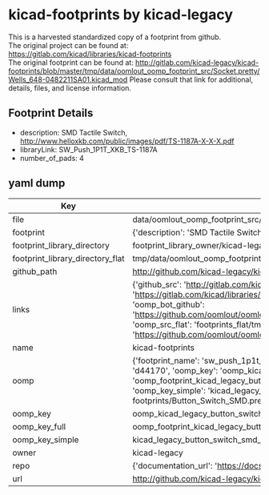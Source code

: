 # kicad-footprints by kicad-legacy  
This is a harvested standardized copy of a footprint from github.  
The original project can be found at:  
https://gitlab.com/kicad/libraries/kicad-footprints  
The original footprint can be found at:
http://gitlab.com/kicad-legacy/kicad-footprints/blob/master/tmp/data/oomlout_oomp_footprint_src/Socket.pretty/Wells_648-0482211SA01.kicad_mod
Please consult that link for additional, details, files, and license information.  
## Footprint Details
* description: SMD Tactile Switch, http://www.helloxkb.com/public/images/pdf/TS-1187A-X-X-X.pdf  
* libraryLink: SW_Push_1P1T_XKB_TS-1187A  
* number_of_pads: 4  
## yaml dump  
| Key | Value |  
| --- | --- |  
| file | data/oomlout_oomp_footprint_src/kicad-footprints/Button_Switch_SMD.pretty/SW_Push_1P1T_XKB_TS-1187A.kicad_mod |  
| footprint | {'description': 'SMD Tactile Switch, http://www.helloxkb.com/public/images/pdf/TS-1187A-X-X-X.pdf', 'libraryLink': 'SW_Push_1P1T_XKB_TS-1187A', 'number_of_pads': 4} |  
| footprint_library_directory | footprint_library_owner/kicad-legacy_kicad-footprints |  
| footprint_library_directory_flat | tmp/data/oomlout_oomp_footprint_src/footprints_flat/kicad_legacy_button_switch_smd_sw_push_1p1t_xkb_ts_1187a/working |  
| github_path | http://github.com/kicad-legacy/kicad-footprints/blob/master/tmp/data/oomlout_oomp_footprint_src/Button_Switch_SMD.pretty/SW_Push_1P1T_XKB_TS-1187A.kicad_mod |  
| links | {'github_src': 'http://gitlab.com/kicad-legacy/kicad-footprints/blob/master/tmp/data/oomlout_oomp_footprint_src/Socket.pretty/Wells_648-0482211SA01.kicad_mod', 'github_src_repo': 'https://gitlab.com/kicad/libraries/kicad-footprints', 'oomp_bot': 'tmp/data/oomlout_oomp_footprint_src/footprints/kicad_legacy_button_switch_smd_sw_push_1p1t_xkb_ts_1187a/working', 'oomp_bot_github': 'https://github.com/oomlout/oomlout_oomp_footprint_bot/tree/main/tmp/data/oomlout_oomp_footprint_src/footprints/kicad_legacy_button_switch_smd_sw_push_1p1t_xkb_ts_1187a/working', 'oomp_src_flat': 'footprints_flat/tmp/data/oomlout_oomp_footprint_src/footprints_flat/kicad_legacy_button_switch_smd_sw_push_1p1t_xkb_ts_1187a/working', 'oomp_src_flat_github': 'https://github.com/oomlout/oomlout_oomp_footprint_src/tree/main/tmp/data/oomlout_oomp_footprint_src/footprints_flat/kicad_legacy_button_switch_smd_sw_push_1p1t_xkb_ts_1187a/working'} |  
| name | kicad-footprints |  
| oomp | {'footprint_name': 'sw_push_1p1t_xkb_ts_1187a', 'library_name': 'button_switch_smd', 'md5': 'd44170f9e693d1444f8a8665cd9f6135', 'md5_10': 'd44170f9e6', 'md5_5': 'd4417', 'md5_6': 'd44170', 'oomp_key': 'oomp_kicad_legacy_button_switch_smd_sw_push_1p1t_xkb_ts_1187a', 'oomp_key_extra': 'oomp_footprint_kicad_legacy_button_switch_smd_sw_push_1p1t_xkb_ts_1187a', 'oomp_key_full': 'oomp_footprint_kicad_legacy_button_switch_smd_sw_push_1p1t_xkb_ts_1187a_d44170', 'oomp_key_simple': 'kicad_legacy_button_switch_smd_sw_push_1p1t_xkb_ts_1187a', 'original_filename': 'data/oomlout_oomp_footprint_src/kicad-footprints/Button_Switch_SMD.pretty/SW_Push_1P1T_XKB_TS-1187A.kicad_mod', 'owner_name': 'kicad_legacy'} |  
| oomp_key | oomp_kicad_legacy_button_switch_smd_sw_push_1p1t_xkb_ts_1187a |  
| oomp_key_full | oomp_footprint_kicad_legacy_button_switch_smd_sw_push_1p1t_xkb_ts_1187a |  
| oomp_key_simple | kicad_legacy_button_switch_smd_sw_push_1p1t_xkb_ts_1187a |  
| owner | kicad-legacy |  
| repo | {'documentation_url': 'https://docs.github.com/rest/repos/repos#get-a-repository', 'message': 'Not Found'} |  
| url | http://github.com/kicad-legacy/kicad-footprints |  

